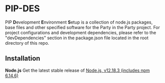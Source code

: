 # PIP-DES

PIP **D**evelopment **E**nvironment **S**etup is a collection of node.js packages, base files and other specified software for the Party in the Party project. For project configurations and development dependencies, please refer to the "devDependencies" section in the package.json file located in the root directory of this repo.

## Installation

**Node.js**
Get the latest stable release of <a href="https://nodejs.org/en/download/" target="_blank">Node.js, v12.18.3 (includes npm 6.14.6) </a>
